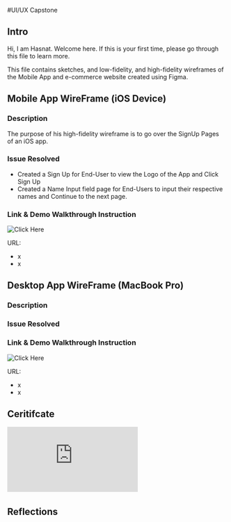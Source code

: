 #UI/UX Capstone

## Intro

Hi, I am Hasnat. Welcome here. If this is your first time, please go through this file to learn more.

This file contains sketches, and low-fidelity, and high-fidelity wireframes of the Mobile App and e-commerce website created using Figma.

## Mobile App WireFrame (iOS Device)

### Description

The purpose of his high-fidelity wireframe is to go over the SignUp Pages of an iOS app.

### Issue Resolved

* Created a Sign Up for End-User to view the Logo of the App and Click Sign Up
* Created a Name Input field page for End-Users to input their respective names and Continue to the next page.

### Link & Demo Walkthrough Instruction

![Click Here](http://url/to/img.png)

URL: 

* x
* x

## Desktop App WireFrame (MacBook Pro)

### Description

### Issue Resolved

### Link & Demo Walkthrough Instruction


![Click Here](http://url/to/img.png)

URL: 

* x
* x

## Ceritifcate

![Click Here](https://github.com/mmhasnat17/UIUX/blob/main/UI:UX_Hasnat.pdf)

## Reflections
